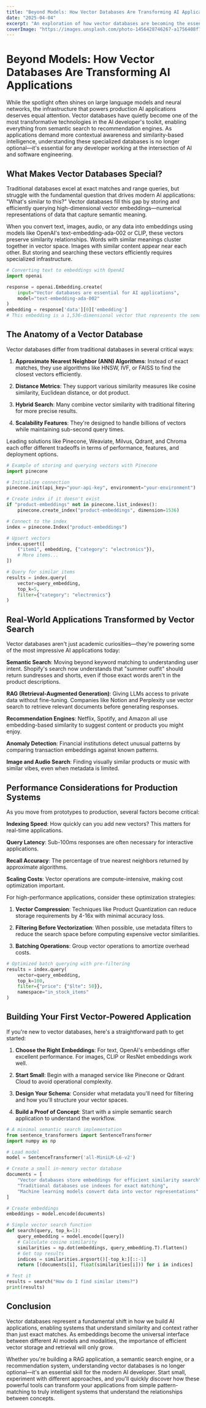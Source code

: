 ```yaml
---
title: "Beyond Models: How Vector Databases Are Transforming AI Applications"
date: "2025-04-04"
excerpt: "An exploration of how vector databases are becoming the essential infrastructure for modern AI systems, enabling semantic search, recommendation engines, and more."
coverImage: "https://images.unsplash.com/photo-1456428746267-a1756408f782"
---
```


# Beyond Models: How Vector Databases Are Transforming AI Applications

While the spotlight often shines on large language models and neural networks, the infrastructure that powers production AI applications deserves equal attention. Vector databases have quietly become one of the most transformative technologies in the AI developer's toolkit, enabling everything from semantic search to recommendation engines. As applications demand more contextual awareness and similarity-based intelligence, understanding these specialized databases is no longer optional—it's essential for any developer working at the intersection of AI and software engineering.

## What Makes Vector Databases Special?

Traditional databases excel at exact matches and range queries, but struggle with the fundamental question that drives modern AI applications: "What's similar to this?" Vector databases fill this gap by storing and efficiently querying high-dimensional vector embeddings—numerical representations of data that capture semantic meaning.

When you convert text, images, audio, or any data into embeddings using models like OpenAI's text-embedding-ada-002 or CLIP, these vectors preserve similarity relationships. Words with similar meanings cluster together in vector space. Images with similar content appear near each other. But storing and searching these vectors efficiently requires specialized infrastructure.

```python
# Converting text to embeddings with OpenAI
import openai

response = openai.Embedding.create(
    input="Vector databases are essential for AI applications",
    model="text-embedding-ada-002"
)
embedding = response['data'][0]['embedding']
# This embedding is a 1,536-dimensional vector that represents the semantic meaning
```

## The Anatomy of a Vector Database

Vector databases differ from traditional databases in several critical ways:

1. **Approximate Nearest Neighbor (ANN) Algorithms**: Instead of exact matches, they use algorithms like HNSW, IVF, or FAISS to find the closest vectors efficiently.

2. **Distance Metrics**: They support various similarity measures like cosine similarity, Euclidean distance, or dot product.

3. **Hybrid Search**: Many combine vector similarity with traditional filtering for more precise results.

4. **Scalability Features**: They're designed to handle billions of vectors while maintaining sub-second query times.

Leading solutions like Pinecone, Weaviate, Milvus, Qdrant, and Chroma each offer different tradeoffs in terms of performance, features, and deployment options.

```python
# Example of storing and querying vectors with Pinecone
import pinecone

# Initialize connection
pinecone.init(api_key="your-api-key", environment="your-environment")

# Create index if it doesn't exist
if "product-embeddings" not in pinecone.list_indexes():
    pinecone.create_index("product-embeddings", dimension=1536)

# Connect to the index
index = pinecone.Index("product-embeddings")

# Upsert vectors
index.upsert([
    ("item1", embedding, {"category": "electronics"}),
    # More items...
])

# Query for similar items
results = index.query(
    vector=query_embedding,
    top_k=5,
    filter={"category": "electronics"}
)
```

## Real-World Applications Transformed by Vector Search

Vector databases aren't just academic curiosities—they're powering some of the most impressive AI applications today:

**Semantic Search**: Moving beyond keyword matching to understanding user intent. Shopify's search now understands that "summer outfit" should return sundresses and shorts, even if those exact words aren't in the product descriptions.

**RAG (Retrieval-Augmented Generation)**: Giving LLMs access to private data without fine-tuning. Companies like Notion and Perplexity use vector search to retrieve relevant documents before generating responses.

**Recommendation Engines**: Netflix, Spotify, and Amazon all use embedding-based similarity to suggest content or products you might enjoy.

**Anomaly Detection**: Financial institutions detect unusual patterns by comparing transaction embeddings against known patterns.

**Image and Audio Search**: Finding visually similar products or music with similar vibes, even when metadata is limited.

## Performance Considerations for Production Systems

As you move from prototypes to production, several factors become critical:

**Indexing Speed**: How quickly can you add new vectors? This matters for real-time applications.

**Query Latency**: Sub-100ms responses are often necessary for interactive applications.

**Recall Accuracy**: The percentage of true nearest neighbors returned by approximate algorithms.

**Scaling Costs**: Vector operations are compute-intensive, making cost optimization important.

For high-performance applications, consider these optimization strategies:

1. **Vector Compression**: Techniques like Product Quantization can reduce storage requirements by 4-16x with minimal accuracy loss.

2. **Filtering Before Vectorization**: When possible, use metadata filters to reduce the search space before computing expensive vector similarities.

3. **Batching Operations**: Group vector operations to amortize overhead costs.

```python
# Optimized batch querying with pre-filtering
results = index.query(
    vector=query_embedding,
    top_k=100,
    filter={"price": {"$lte": 50}},
    namespace="in_stock_items"
)
```

## Building Your First Vector-Powered Application

If you're new to vector databases, here's a straightforward path to get started:

1. **Choose the Right Embeddings**: For text, OpenAI's embeddings offer excellent performance. For images, CLIP or ResNet embeddings work well.

2. **Start Small**: Begin with a managed service like Pinecone or Qdrant Cloud to avoid operational complexity.

3. **Design Your Schema**: Consider what metadata you'll need for filtering and how you'll structure your vector spaces.

4. **Build a Proof of Concept**: Start with a simple semantic search application to understand the workflow.

```python
# A minimal semantic search implementation
from sentence_transformers import SentenceTransformer
import numpy as np

# Load model
model = SentenceTransformer('all-MiniLM-L6-v2')

# Create a small in-memory vector database
documents = [
    "Vector databases store embeddings for efficient similarity search",
    "Traditional databases use indexes for exact matching",
    "Machine learning models convert data into vector representations"
]

# Create embeddings
embeddings = model.encode(documents)

# Simple vector search function
def search(query, top_k=1):
    query_embedding = model.encode([query])
    # Calculate cosine similarity
    similarities = np.dot(embeddings, query_embedding.T).flatten()
    # Get top results
    indices = similarities.argsort()[-top_k:][::-1]
    return [(documents[i], float(similarities[i])) for i in indices]

# Test it
results = search("How do I find similar items?")
print(results)
```

## Conclusion

Vector databases represent a fundamental shift in how we build AI applications, enabling systems that understand similarity and context rather than just exact matches. As embeddings become the universal interface between different AI models and modalities, the importance of efficient vector storage and retrieval will only grow.

Whether you're building a RAG application, a semantic search engine, or a recommendation system, understanding vector databases is no longer optional—it's an essential skill for the modern AI developer. Start small, experiment with different approaches, and you'll quickly discover how these powerful tools can transform your applications from simple pattern-matching to truly intelligent systems that understand the relationships between concepts.
